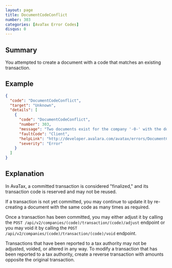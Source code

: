 ```yaml
---
layout: page
title: DocumentCodeConflict
number: 303
categories: [AvaTax Error Codes]
disqus: 0
---
```


## Summary

You attempted to create a document with a code that matches an existing transaction.

## Example

```json
{
  "code": "DocumentCodeConflict",
  "target": "Unknown",
  "details": [
    {
      "code": "DocumentCodeConflict",
      "number": 303,
      "message": "Two documents exist for the company '-0-' with the document code '-1-'.  Please void one of them using its ID number.",
      "faultCode": "Client",
      "helpLink": "http://developer.avalara.com/avatax/errors/DocumentCodeConflict",
      "severity": "Error"
    }
  ]
}
```

## Explanation

In AvaTax, a committed transaction is considered "finalized," and its transaction code is reserved and may not be reused.

If a transaction is not yet committed, you may continue to update it by re-creating a document with the same code as many times as required.

Once a transaction has been committed, you may either adjust it by calling the `POST /api/v2/companies/(code)/transaction/(code)/adjust` endpoint or you may void it by calling the `POST /api/v2/companies/(code)/transaction/(code)/void` endpoint.

Transactions that have been reported to a tax authority may not be adjusted, voided, or altered in any way.  To modify a transaction that has been reported to a tax authority, create a reverse transaction with amounts opposite the original transaction.
